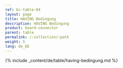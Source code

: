 ```yaml
---
ref: bc-table-04
layout: page
title: HAVING Bedingung
description: HAVING Bedingung
product: board-connector
parent: table
permalink: /:collection/:path
weight: 5
lang: de_DE
---
```


{% include _content/de/table/having-bedingung.md  %}

